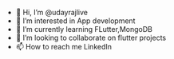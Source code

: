 - 👋 Hi, I’m @udayrajlive
- 👀 I’m interested in App development
- 🌱 I’m currently learning FLutter,MongoDB
- 💞️ I’m looking to collaborate on flutter projects
- 📫 How to reach me LinkedIn

<!---
udayrajlive/udayrajlive is a ✨ special ✨ repository because its `README.md` (this file) appears on your GitHub profile.
You can click the Preview link to take a look at your changes.
--->
